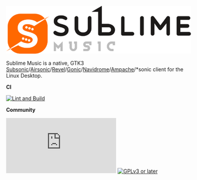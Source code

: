 ![Logo](logo/logo.png)

Sublime Music is a native, GTK3 [Subsonic][]/[Airsonic][]/[Revel][]/[Gonic][]/[Navidrome][]/[Ampache][]/\*sonic client for the Linux Desktop.

**CI**

[![Lint and Build](https://github.com/sublime-music/sublime-music/actions/workflows/build.yaml/badge.svg)](https://github.com/sublime-music/sublime-music/actions/workflows/build.yaml)

**Community**

[![Matrix chat](https://img.shields.io/matrix/sublime-music:matrix.org?logo=matrix)](https://matrix.to/#/#sublime-music:nevarro.space?via=matrix.org)
[![GPLv3 or later](https://img.shields.io/pypi/l/sublime-music?color=0c0)](LICENSE)

[Subsonic]: http://www.subsonic.org/pages/index.jsp
[Airsonic]: https://airsonic.github.io/
[Revel]: https://gitlab.com/robozman/revel
[Gonic]: https://github.com/sentriz/gonic
[Navidrome]: https://www.navidrome.org/
[Ampache]: http://ampache.org/
